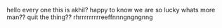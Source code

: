 hello every one this is akhil? happy to know we are so lucky
whats more man??
   quit the thing?? rhrrrrrrrrreeffnnngngngnng


